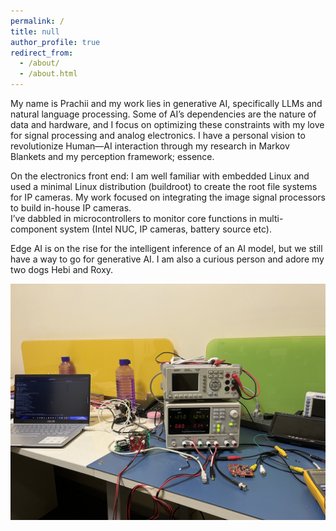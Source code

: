 ```yaml
---
permalink: /
title: null
author_profile: true
redirect_from: 
  - /about/
  - /about.html
---
```


My name is Prachii and my work lies in generative AI, specifically LLMs and natural language processing. 
Some of AI’s dependencies are the nature of data and hardware, 
and I focus on optimizing these constraints with my love for signal 
processing and analog electronics. I have a personal vision to 
revolutionize Human—AI interaction through my research in Markov Blankets 
and my perception framework; essence. 

On the electronics front end: I am well familiar with embedded Linux and used a 
minimal Linux distribution (buildroot) to create the root file systems 
for IP cameras. My work focused on integrating the image 
signal processors to build in-house IP cameras.  
I’ve dabbled in microcontrollers to monitor core functions in multi-component 
system (Intel NUC, IP cameras, battery source etc).


Edge AI is on the rise for the intelligent inference of an AI model, but we still have a way to go for generative AI. 
I am also a curious person and adore my two dogs Hebi and Roxy.


<img src='/images/samwy.jpg'>
